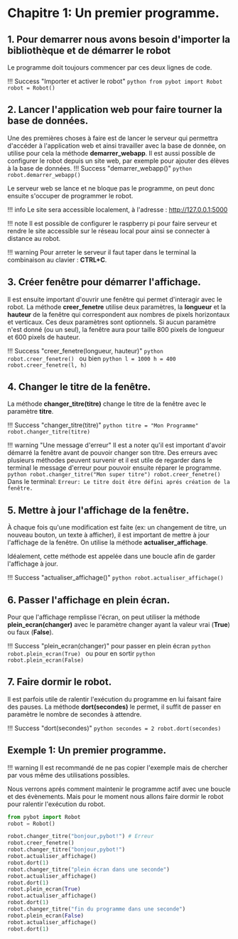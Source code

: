 # Chapitre 1: Un premier programme.

## 1. Pour demarrer nous avons besoin d'importer la bibliothèque et de démarrer le robot

Le programme doit toujours commencer par ces deux lignes de code.

!!! Success "Importer et activer le robot"
    ```python
    from pybot import Robot
    robot = Robot()
    ```

## 2. Lancer l'application web pour faire tourner la base de données.

Une des premières choses à faire est de lancer le serveur qui permettra d'accéder à l'application web et ainsi travailler avec la base de donnée, on utilise pour cela la méthode **demarrer_webapp**.
Il est aussi possible de configurer le robot depuis un site web, par exemple pour ajouter des élèves à la base de données.
!!! Success "demarrer_webapp()"
    ```python
    robot.demarrer_webapp()
    ```

Le serveur web se lance et ne bloque pas le programme, on peut donc ensuite s'occuper de programmer le robot.

!!! info
    Le site sera accessible localement, à l'adresse : http://127.0.0.1:5000

!!! note
    Il est possible de configurer le raspberry pi pour faire serveur et rendre le site accessible sur le réseau local pour ainsi se connecter à distance au robot.

!!! warning
    Pour arreter le serveur il faut taper dans le terminal la combinaison au clavier : **CTRL+C**.

## 3. Créer fenêtre pour démarrer l'affichage.

Il est ensuite important d'ouvrir une fenêtre qui permet d'interagir avec le robot. La méthode **creer_fenetre** utilise deux paramètres, la **longueur** et la **hauteur** de la fenêtre qui correspondent aux nombres de pixels horizontaux et verticaux. Ces deux paramètres sont optionnels. Si aucun paramètre n'est donné (ou un seul), la fenêtre aura pour taille 800 pixels de longueur et 600 pixels de hauteur.

!!! Success "creer_fenetre(longueur, hauteur)"
    ```python
    robot.creer_fenetre()
    ```
    ou bien
    ```python
    l = 1000
    h = 400
    robot.creer_fenetre(l, h)
    ```

## 4. Changer le titre de la fenêtre.

La méthode **changer_titre(titre)** change le titre de la fenêtre avec le paramètre **titre**.

!!! Success "changer_titre(titre)"
    ```python
    titre = "Mon Programme"
    robot.changer_titre(titre)
    ```

!!! warning "Une message d'erreur"
    Il est a noter qu'il est important d'avoir démarré la fenêtre avant de pouvoir changer son titre.
    Des erreurs avec plusieurs méthodes peuvent survenir et il est utile de regarder dans le terminal le message d'erreur pour pouvoir ensuite réparer le programme.
    `python
        robot.changer_titre("Mon super titre")
        robot.creer_fenetre()
        `
    Dans le terminal:
    `Erreur: Le titre doit être défini aprés création de la fenêtre.`

## 5. Mettre à jour l'affichage de la fenêtre.

À chaque fois qu'une modification est faite (ex: un changement de titre, un nouveau bouton, un texte à afficher), il est important de mettre à jour l'affichage de la fenêtre. On utilise la méthode **actualiser_affichage**.

Idéalement, cette méthode est appelée dans une boucle afin de garder l'affichage à jour.

!!! Success "actualiser_affichage()"
    ```python
    robot.actualiser_affichage()
    ```

## 6. Passer l'affichage en plein écran.

Pour que l'affichage remplisse l'écran, on peut utiliser la méthode **plein_ecran(changer)** avec le paramètre changer ayant la valeur vrai (**True**) ou faux (**False**).

!!! Success "plein_ecran(changer)"
    pour passer en plein écran
    ```python
    robot.plein_ecran(True)
    ```
    ou pour en sortir
    ```python
    robot.plein_ecran(False)
    ```

## 7. Faire dormir le robot.

Il est parfois utile de ralentir l'exécution du programme en lui faisant faire des pauses. La méthode **dort(secondes)** le permet, il suffit de passer en paramètre le nombre de secondes à attendre.

!!! Success "dort(secondes)"
    ```python
    secondes = 2
    robot.dort(secondes)
    ```

## Exemple 1: Un premier programme.

!!! warning
    Il est recommandé de ne pas copier l'exemple mais de chercher par vous même des utilisations possibles.

Nous verrons aprés comment maintenir le programme actif avec une boucle et des évènements. Mais pour le moment nous allons faire dormir le robot pour ralentir l'exécution du robot.

```python
from pybot import Robot
robot = Robot()

robot.changer_titre("bonjour,pybot!") # Erreur
robot.creer_fenetre()
robot.changer_titre("bonjour,pybot!")
robot.actualiser_affichage()
robot.dort(1)
robot.changer_titre("plein écran dans une seconde")
robot.actualiser_affichage()
robot.dort(1)
robot.plein_ecran(True)
robot.actualiser_affichage()
robot.dort(1)
robot.changer_titre("fin du programme dans une seconde")
robot.plein_ecran(False)
robot.actualiser_affichage()
robot.dort(1)
```
